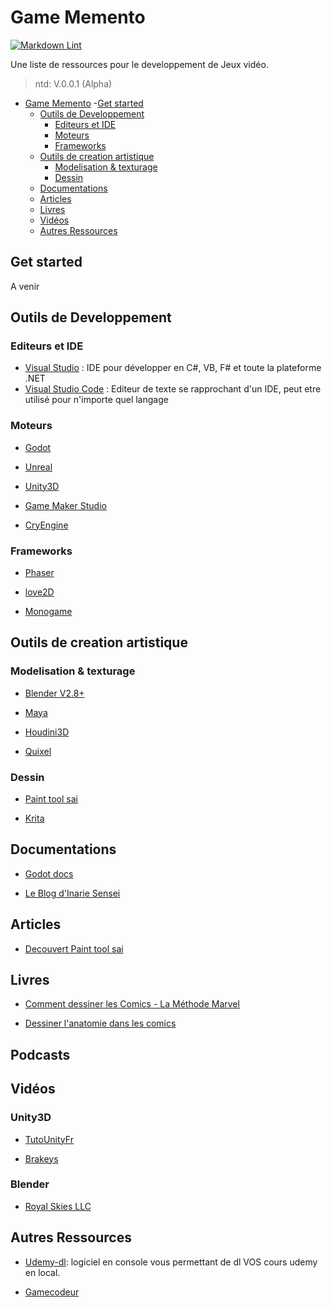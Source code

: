 # Game Memento

[![Markdown Lint](https://github.com/Horizon-Scale/memento/workflows/Markdown%20Lint/badge.svg)](https://github.com/Horizon-Scale/memento/actions)

Une liste de ressources pour le developpement de Jeux vidéo.
> ntd: V.0.0.1 (Alpha)

- [Game Memento](#Game-Memento)
  -[Get started](#Get-started)
  - [Outils de Developpement](#outils-de-Developpement)
    - [Editeurs et IDE](#editeurs-et-ide)
    - [Moteurs](#Moteurs)
    - [Frameworks](#Frameworks)
  - [Outils de creation artistique](#outils-de-creation-artistique)
    - [Modelisation & texturage](#Modelisation-&-texturage)
    - [Dessin](#Dessin)
  - [Documentations](#Documentations)
  - [Articles](#articles)
  - [Livres](#livres)
  - [Vidéos](#vid%c3%a9os)
  - [Autres Ressources](#autres-ressources)

## Get started

A venir

## Outils de Developpement

### Editeurs et IDE

- [Visual Studio](https://visualstudio.microsoft.com/fr/vs/) : IDE pour
développer en C#, VB, F# et toute la plateforme .NET
- [Visual Studio Code](https://code.visualstudio.com) : Editeur de texte se
rapprochant d'un IDE, peut etre utilisé pour n'importe quel langage

### Moteurs

- [Godot](https://godotengine.org/)

- [Unreal](https://www.unrealengine.com/en-US/)

- [Unity3D](https://unity.com/fr)

- [Game Maker Studio](https://www.yoyogames.com/gamemaker)

- [CryEngine](https://www.cryengine.com/)

### Frameworks

- [Phaser](https://phaser.io/)

- [love2D](https://love2d.org/)

- [Monogame](https://www.monogame.net/)

## Outils de creation artistique

### Modelisation & texturage

- [Blender V2.8+](https://www.blender.org/)

- [Maya](https://www.autodesk.fr/products/maya/overview)

- [Houdini3D](https://www.sidefx.com/)

- [Quixel](https://quixel.com/)

### Dessin

- [Paint tool sai](https://www.systemax.jp/en/sai/)

- [Krita](https://krita.org/fr/)

## Documentations

- [Godot docs](https://docs.godotengine.org/en/stable/)

- [Le Blog d'Inarie Sensei](https://inarisensei.blogspot.com/)

## Articles

- [Decouvert Paint tool sai](https://www.forum-dessine.fr/tutoriels/decouvrir-paint-tool-sai)

## Livres

- [Comment dessiner les Comics - La Méthode Marvel](https://www.amazon.fr/Comment-dessiner-Comics-M%C3%A9thode-Marvel/dp/2355744491)

- [Dessiner l'anatomie dans les comics](https://www.amazon.fr/Dessiner-lanatomie-comics-Nouvelle-%C3%A9dition/dp/235000841X)

## Podcasts

## Vidéos

### Unity3D

- [TutoUnityFr](https://www.youtube.com/channel/UCJRwb5W4ZzG43J5_dViL6Fw)

- [Brakeys](https://www.youtube.com/channel/UCYbK_tjZ2OrIZFBvU6CCMiA)

### Blender

- [Royal Skies LLC](https://www.youtube.com/channel/UC2U5mRfclG1Rrr1ztNkpGKA)

## Autres Ressources

- [Udemy-dl](https://github.com/r0oth3x49/udemy-dl): logiciel en console vous permettant de dl VOS cours udemy en local.

- [Gamecodeur](https://www.gamecodeur.fr/)
